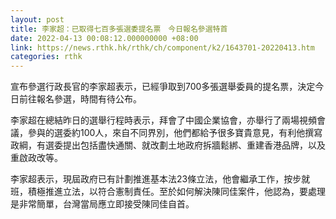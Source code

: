 ```yaml
---
layout: post
title: 李家超：已取得七百多張選委提名票　今日報名參選特首
date: 2022-04-13 00:08:12.000000000 +08:00
link: https://news.rthk.hk/rthk/ch/component/k2/1643701-20220413.htm
categories: rthk
---
```


宣布參選行政長官的李家超表示，已經爭取到700多張選舉委員的提名票，決定今日前往報名參選，時間有待公布。

李家超在總結昨日的選舉行程時表示，拜會了中國企業協會，亦舉行了兩場視頻會議，參與的選委約100人，來自不同界別，他們都給予很多寶貴意見，有利他撰寫政綱，有選委提出包括盡快通關、就改劃土地政府拆牆鬆綁、重建香港品牌，以及重啟政改等。

李家超表示，現屆政府已有計劃推進基本法23條立法，他會繼承工作，按步就班，積極推進立法，以符合憲制責任。至於如何解決陳同佳案件，他認為，要處理是非常簡單，台灣當局應立即接受陳同佳自首。
